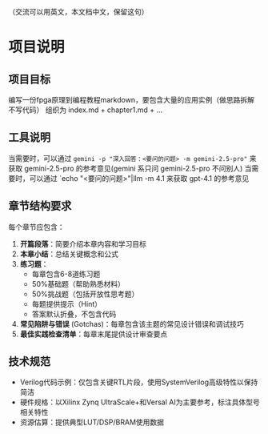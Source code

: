 （交流可以用英文，本文档中文，保留这句）

# 项目说明

## 项目目标
编写一份fpga原理到编程教程markdown，要包含大量的应用实例（做思路拆解不写代码）
组织为 index.md + chapter1.md + ...

## 工具说明
当需要时，可以通过 `gemini -p "深入回答：<要问的问题> -m gemini-2.5-pro"` 来获取 gemini-2.5-pro 的参考意见(gemini 系只问 gemini-2.5-pro 不问别人)
当需要时，可以通过 `echo "<要问的问题>"|llm -m 4.1 来获取 gpt-4.1 的参考意见

## 章节结构要求

每个章节应包含：
1. **开篇段落**：简要介绍本章内容和学习目标
2. **本章小结**：总结关键概念和公式
3. **练习题**：
   - 每章包含6-8道练习题
   - 50%基础题（帮助熟悉材料）
   - 50%挑战题（包括开放性思考题）
   - 每题提供提示（Hint）
   - 答案默认折叠，不包含代码
4. **常见陷阱与错误** (Gotchas)：每章包含该主题的常见设计错误和调试技巧
5. **最佳实践检查清单**：每章末尾提供设计审查要点

## 技术规范
- Verilog代码示例：仅包含关键RTL片段，使用SystemVerilog高级特性以保持简洁
- 硬件规格：以Xilinx Zynq UltraScale+和Versal AI为主要参考，标注具体型号相关特性
- 资源估算：提供典型LUT/DSP/BRAM使用数据

